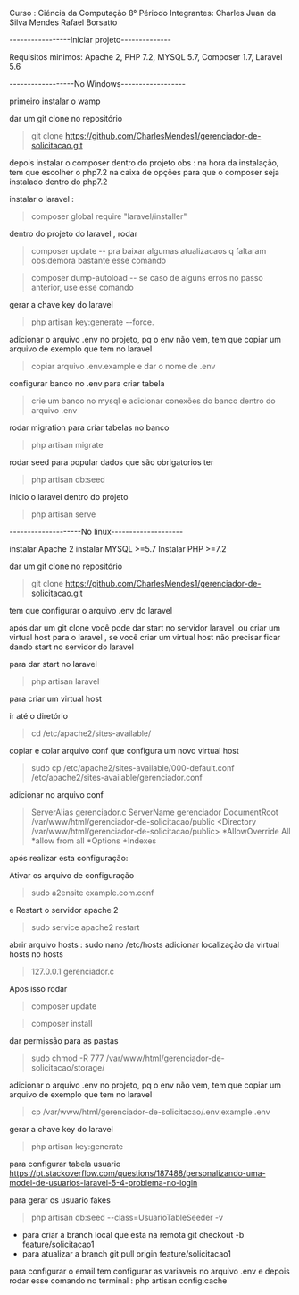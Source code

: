 Curso : Ciéncia da Computação
8° Périodo
Integrantes:
    Charles Juan da Silva Mendes
    Rafael Borsatto

-----------------Iniciar projeto--------------

Requisitos minimos:
Apache 2,
PHP 7.2,
MYSQL 5.7,
Composer 1.7,
Laravel 5.6

------------------No Windows------------------

primeiro instalar o wamp 

dar um git clone no repositório
>git clone https://github.com/CharlesMendes1/gerenciador-de-solicitacao.git


depois instalar o composer dentro do projeto
obs : na hora da instalação, tem que escolher o php7.2 na caixa de opções 
para que o composer seja instalado dentro do php7.2


instalar o laravel : 
>composer global require "laravel/installer"


dentro do projeto do laravel , rodar 
>composer update -- pra baixar algumas atualizacaos q faltaram 
obs:demora bastante esse comando

>composer dump-autoload -- se caso de alguns erros no passo anterior, use esse comando

gerar a chave key do laravel
>php artisan key:generate --force.


adicionar o arquivo .env no projeto, pq o env não vem, tem que copiar um arquivo de exemplo que tem no laravel
>copiar arquivo .env.example e dar o nome de .env

configurar banco no .env para criar tabela
>crie um banco no mysql e adicionar conexões do banco dentro do arquivo .env

rodar migration para criar tabelas no banco
>php artisan migrate

rodar seed para popular dados que são obrigatorios ter
>php artisan db:seed 

inicio o laravel dentro do projeto 
>php artisan serve

--------------------No linux--------------------

instalar Apache 2
instalar MYSQL >=5.7
Instalar PHP >=7.2

dar um git clone no repositório

>git clone https://github.com/CharlesMendes1/gerenciador-de-solicitacao.git

tem que configurar o arquivo .env do laravel

após dar um git clone você pode dar start no servidor laravel ,ou criar um virtual host para o laravel ,
se você criar um virtual host não precisar ficar dando start no servidor do laravel

para dar start no laravel
>php artisan laravel

para criar um virtual host

ir até o diretório 
>cd /etc/apache2/sites-available/

copiar e colar arquivo conf que configura um novo virtual host
>sudo cp /etc/apache2/sites-available/000-default.conf /etc/apache2/sites-available/gerenciador.conf

adicionar no arquivo conf
>ServerAlias gerenciador.c
>ServerName gerenciador
>DocumentRoot /var/www/html/gerenciador-de-solicitacao/public
><Directory /var/www/html/gerenciador-de-solicitacao/public>
    *AllowOverride All
    *allow from all
    *Options +Indexes
></Directory>
	
após realizar esta configuração:

Ativar os arquivo de configuração

>sudo a2ensite example.com.conf

e Restart o servidor apache 2
>sudo service apache2 restart


abrir arquivo hosts : sudo nano /etc/hosts
adicionar localização da virtual hosts no hosts 
>127.0.0.1       gerenciador.c

Apos isso rodar
>composer update

>composer install

dar permissão para as pastas
>sudo chmod -R 777 /var/www/html/gerenciador-de-solicitacao/storage/

adicionar o arquivo .env no projeto, pq o env não vem, tem que copiar um arquivo de exemplo que tem no laravel
>cp /var/www/html/gerenciador-de-solicitacao/.env.example .env

gerar a chave key do laravel
>php artisan key:generate


para configurar tabela usuario
https://pt.stackoverflow.com/questions/187488/personalizando-uma-model-de-usuarios-laravel-5-4-problema-no-login


para gerar os usuario fakes 
>php artisan db:seed --class=UsuarioTableSeeder -v





* para criar a branch local que esta na remota 
    git checkout -b feature/solicitacao1
* para atualizar a branch 
    git pull origin feature/solicitacao1




para configurar o email tem configurar as variaveis no arquivo .env e depois rodar esse comando no terminal : 
php artisan config:cache